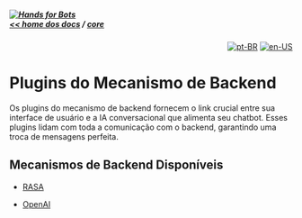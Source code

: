 ##### [![Hands for Bots](https://img.shields.io/badge/[•__•]-Hands_for_Bots-purple?style=social) <br>&lt;&lt; home dos docs](../README.md) / [core](../core.md)

<div align="right">

[![pt-BR](https://img.shields.io/badge/pt-BR-white)](./backend.md)
[![en-US](https://img.shields.io/badge/en-US-white)](../../en-us/core/backend.md)

</div>


# Plugins do Mecanismo de Backend


Os plugins do mecanismo de backend fornecem o link crucial entre sua interface de usuário e a IA conversacional que alimenta seu chatbot. Esses plugins lidam com toda a comunicação com o backend, garantindo uma troca de mensagens perfeita.


## Mecanismos de Backend Disponíveis


- [RASA](./backend/rasa.md)


- [OpenAI](./backend/openai.md)

